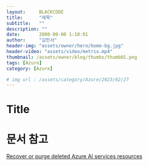 ```yaml
---
layout:     BLACKCODE
title:      "제목"
subtitle:   ""
description: ""
date:       2000-00-00 1:10:01
author:     "김민서"
header-img: "assets/owner/hero/home-bg.jpg"
header-video: "assets/video/metrix.mp4"
thumbnail: /assets/owner/blog/thumbs/thumb01.png
tags: [Azure]
category: [Azure]

# img url : /assets/category/Azure/2023/02/27
---
```


# Title

# 문서 참고
[Recover or purge deleted Azure AI services resources](https://learn.microsoft.com/en-us/azure/ai-services/recover-purge-resources?tabs=azure-portal)
